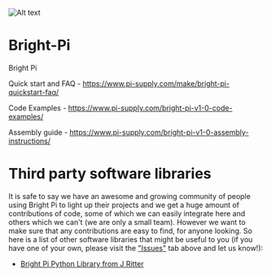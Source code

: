![Alt text](https://user-images.githubusercontent.com/16068311/30545098-8eedf47e-9c80-11e7-9965-4d21b620abb1.png?raw=true "Bright Pi Logo")
# Bright-Pi
Bright Pi

Quick start and FAQ - https://www.pi-supply.com/make/bright-pi-quickstart-faq/

Code Examples - https://www.pi-supply.com/bright-pi-v1-0-code-examples/

Assembly guide - https://www.pi-supply.com/bright-pi-v1-0-assembly-instructions/

# Third party software libraries

It is safe to say we have an awesome and growing community of people using Bright Pi to light up their projects and we get a huge amount of contributions of code, some of which we can easily integrate here and others which we can't (we are only a small team). However we want to make sure that any contributions are easy to find, for anyone looking. So here is a list of other software libraries that might be useful to you (if you have one of your own, please visit the ["Issues"](https://github.com/PiSupply/Bright-Pi/issues) tab above and let us know!):

* [Bright Pi Python Library from J Ritter](https://github.com/jritter/brightpi)
